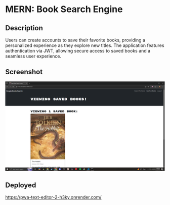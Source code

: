 # MERN: Book Search Engine

## Description
Users can create accounts to save their favorite books, providing a personalized experience as they explore new titles. The application features authentication via JWT, allowing secure access to saved books and a seamless user experience.
## Screenshot
![screenshot](Screenshot-12.png)
## Deployed
https://pwa-text-editor-2-h3ky.onrender.com/
